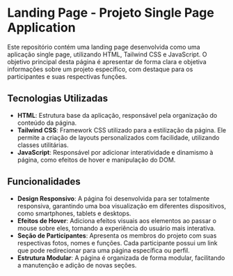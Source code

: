 # Landing Page - Projeto Single Page Application

Este repositório contém uma landing page desenvolvida como uma aplicação single page, utilizando HTML, Tailwind CSS e JavaScript. O objetivo principal desta página é apresentar de forma clara e objetiva informações sobre um projeto específico, com destaque para os participantes e suas respectivas funções.

## Tecnologias Utilizadas

- **HTML**: Estrutura base da aplicação, responsável pela organização do conteúdo da página.
- **Tailwind CSS**: Framework CSS utilizado para a estilização da página. Ele permite a criação de layouts personalizados com facilidade, utilizando classes utilitárias.
- **JavaScript**: Responsável por adicionar interatividade e dinamismo à página, como efeitos de hover e manipulação do DOM.

## Funcionalidades

- **Design Responsivo**: A página foi desenvolvida para ser totalmente responsiva, garantindo uma boa visualização em diferentes dispositivos, como smartphones, tablets e desktops.
- **Efeitos de Hover**: Adiciona efeitos visuais aos elementos ao passar o mouse sobre eles, tornando a experiência do usuário mais interativa.
- **Seção de Participantes**: Apresenta os membros do projeto com suas respectivas fotos, nomes e funções. Cada participante possui um link que pode redirecionar para uma página específica ou perfil.
- **Estrutura Modular**: A página é organizada de forma modular, facilitando a manutenção e adição de novas seções.
